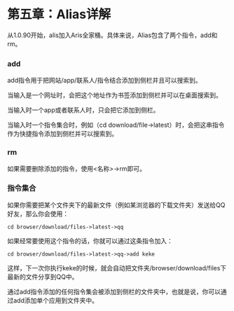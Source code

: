 # 第五章：Alias详解

从1.0.90开始，alis加入Aris全家桶。具体来说，Alias包含了两个指令，add和rm。

### add　

add指令用于把网站/app/联系人/指令结合添加到侧栏并且可以搜索到。

当输入是一个网址时，会把这个地址作为书签添加到侧栏并可以在桌面搜索到。

当输入时一个app或者联系人时，只会把它添加到侧栏。

当输入时一个指令集合时，例如（cd download/file-&gt;latest）时，会把这串指令作为快捷指令添加到侧栏并可以搜索到。

### rm

如果需要删除添加的指令，使用&lt;名称&gt;-&gt;rm即可。

### **指令集合**

如果你需要把某个文件夹下的最新文件（例如某浏览器的下载文件夹）发送给QQ好友，那么你会使用：

```
cd browser/download/files->latest->qq
```

如果经常要使用这个指令的话，你就可以通过这条指令加入：

```
cd browser/download/files->latest->qq->add keke
```

这样，下一次你执行keke的时候，就会自动把文件夹/browser/download/files下最新的文件分享到QQ中。

通过add指令添加的任何指令集会被添加到侧栏的文件夹中，也就是说，你可以通过add添加单个应用到文件夹中。

